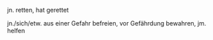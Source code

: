 jn. retten, hat gerettet

jn./sich/etw. aus einer Gefahr befreien, vor Gefährdung bewahren, jm. helfen
